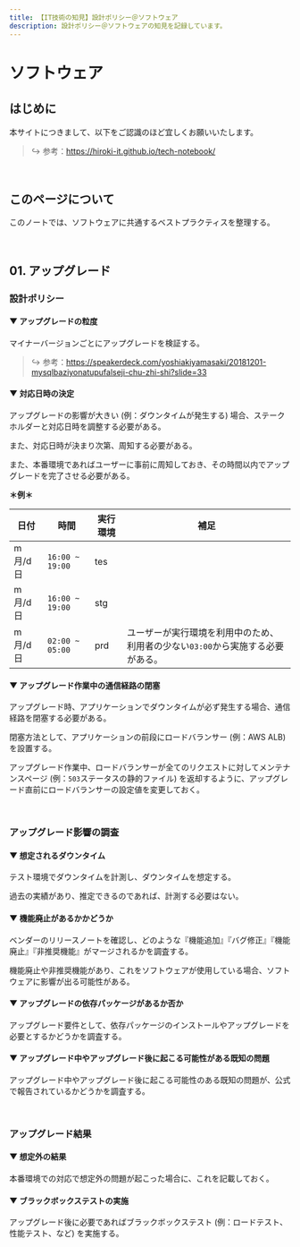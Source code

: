 ```yaml
---
title: 【IT技術の知見】設計ポリシー＠ソフトウェア
description: 設計ポリシー＠ソフトウェアの知見を記録しています。
---
```


# ソフトウェア

## はじめに

本サイトにつきまして、以下をご認識のほど宜しくお願いいたします。

> ↪️ 参考：https://hiroki-it.github.io/tech-notebook/

<br>

## このページについて

このノートでは、ソフトウェアに共通するベストプラクティスを整理する。

<br>

## 01. アップグレード

### 設計ポリシー

#### ▼ アップグレードの粒度

マイナーバージョンごとにアップグレードを検証する。

> ↪️ 参考：https://speakerdeck.com/yoshiakiyamasaki/20181201-mysqlbaziyonatupufalseji-chu-zhi-shi?slide=33

#### ▼ 対応日時の決定

アップグレードの影響が大きい (例：ダウンタイムが発生する) 場合、ステークホルダーと対応日時を調整する必要がある。

また、対応日時が決まり次第、周知する必要がある。

また、本番環境であればユーザーに事前に周知しておき、その時間以内でアップグレードを完了させる必要がある。

**＊例＊**

| 日付    | 時間            | 実行環境 | 補足                                                                            |
| ------- | --------------- | -------- | ------------------------------------------------------------------------------- |
| m月/d日 | `16:00 ~ 19:00` | tes      |                                                                                 |
| m月/d日 | `16:00 ~ 19:00` | stg      |                                                                                 |
| m月/d日 | `02:00 ~ 05:00` | prd      | ユーザーが実行環境を利用中のため、利用者の少ない`03:00`から実施する必要がある。 |

#### ▼ アップグレード作業中の通信経路の閉塞

アップグレード時、アプリケーションでダウンタイムが必ず発生する場合、通信経路を閉塞する必要がある。

閉塞方法として、アプリケーションの前段にロードバランサー (例：AWS ALB) を設置する。

アップグレード作業中、ロードバランサーが全てのリクエストに対してメンテナンスページ (例：`503`ステータスの静的ファイル) を返却するように、アップグレード直前にロードバランサーの設定値を変更しておく。

<br>

### アップグレード影響の調査

#### ▼ 想定されるダウンタイム

テスト環境でダウンタイムを計測し、ダウンタイムを想定する。

過去の実績があり、推定できるのであれば、計測する必要はない。

#### ▼ 機能廃止があるかかどうか

ベンダーのリリースノートを確認し、どのような『機能追加』『バグ修正』『機能廃止』『非推奨機能』がマージされるかを調査する。

機能廃止や非推奨機能があり、これをソフトウェアが使用している場合、ソフトウェアに影響が出る可能性がある。

#### ▼ アップグレードの依存パッケージがあるか否か

アップグレード要件として、依存パッケージのインストールやアップグレードを必要とするかどうかを調査する。

#### ▼ アップグレード中やアップグレード後に起こる可能性がある既知の問題

アップグレード中やアップグレード後に起こる可能性のある既知の問題が、公式で報告されているかどうかを調査する。

<br>

### アップグレード結果

#### ▼ 想定外の結果

本番環境での対応で想定外の問題が起こった場合に、これを記載しておく。

#### ▼ ブラックボックステストの実施

アップグレード後に必要であればブラックボックステスト (例：ロードテスト、性能テスト、など) を実施する。

<br>
